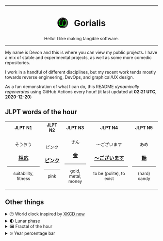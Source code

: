***

<h1 align="center">
<sub>
    <img src="readme/resources/avatar.png" height="36">
</sub>
&nbsp;
Gorialis
</h1>
<p align="center">
Hello! I like making tangible software.
</p>

***

My name is Devon and this is where you can view my public projects. I have a mix of stable and experimental projects, as well as some more comedic repositories.

I work in a handful of different disciplines, but my recent work tends mostly towards reverse engineering, DevOps, and graphical/UX design.

As a fun demonstration of what I can do, this README *dynamically regenerates* using GitHub Actions every hour! (it last updated at **02:21 UTC, 2020-12-20**)

<h2>JLPT words of the hour</h2>
<table>
    <tr>
        <th>JLPT N1</th>
        <th>JLPT N2</th>
        <th>JLPT N3</th>
        <th>JLPT N4</th>
        <th>JLPT N5</th>
    </tr>
    <tr>
        <td>
            <p align="center">そうおう</p>
            <h3 align="center"><b><a href="https://jisho.org/search/%E7%9B%B8%E5%BF%9C">相応</a></b></h3>
            <hr>
            <p align="center">suitability,<wbr> fitness</p>
        </td>
        <td>
            <p align="center">ピンク</p>
            <h3 align="center"><b><a href="https://jisho.org/search/%E3%83%94%E3%83%B3%E3%82%AF">ピンク</a></b></h3>
            <hr>
            <p align="center">pink</p>
        </td>
        <td>
            <p align="center">きん</p>
            <h3 align="center"><b><a href="https://jisho.org/search/%E9%87%91">金</a></b></h3>
            <hr>
            <p align="center">gold,<wbr> metal;<br> money</p>
        </td>
        <td>
            <p align="center">～ございます</p>
            <h3 align="center"><b><a href="https://jisho.org/search/%EF%BD%9E%E3%81%94%E3%81%96%E3%81%84%E3%81%BE%E3%81%99">～ございます</a></b></h3>
            <hr>
            <p align="center">to be (polite),<wbr> to exist</p>
        </td>
        <td>
            <p align="center">あめ</p>
            <h3 align="center"><b><a href="https://jisho.org/search/%E9%A3%B4">飴</a></b></h3>
            <hr>
            <p align="center">(hard) candy</p>
        </td>
    </tr>
</table>

<h2>Other things</h2>
<details>
<summary>🕑  World clock inspired by <a href="https://xkcd.com/now">XKCD now</a></summary>

> <img src="generated/now.png" width="512">

</details>
<details>
<summary>🌓 Lunar phase</summary>

The moon is approximately 20.39% through its phase (First Quarter).

</details>
<details>
<summary>&#x1f5bc; Fractal of the hour</summary>

> <img src="generated/fractal.png" width="512">

</details>
<details>
<summary>&#x23f2; Year percentage bar</summary>
<pre><code>2020 [███████████████████▁] 96.75%</code></pre>
</details>
